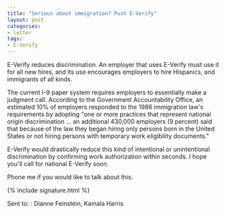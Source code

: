 ```yaml
---
title: "Serious about immigration? Push E-Verify"
layout: post
categories:
- letter
tags:
- E-Verify
---
```


E-Verify reduces discrimination. An employer that uses E-Verify must use it for all new hires, and its use encourages employers to hire Hispanics, and immigrants of all kinds.

The current I-9 paper system requires employers to essentially make a judgment call. According to the Government Accountability Office, an estimated 10% of employers responded to the 1986 immigration law's requirements by adopting "one or more practices that represent national origin discrimination ... an additional 430,000 employers (9 percent) said that because of the law they began hiring only persons born in the United States or not hiring persons with temporary work eligibility documents."

E-Verify would drastically reduce this kind of intentional or unintentional discrimination by confirming work authorization within seconds. I hope you'll call for national E-Verify soon.

Phone me if you would like to talk about this.

{% include signature.html %}

Sent to:
: Dianne Feinstein, Kamala Harris
